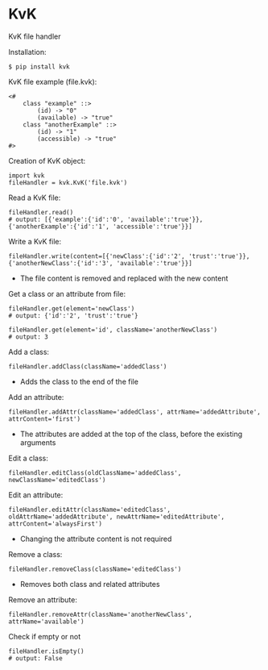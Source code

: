 # KvK

KvK file handler 

Installation:
    
    $ pip install kvk

KvK file example (file.kvk):

    <#
        class "example" ::>
            (id) -> "0"
            (available) -> "true"
        class "anotherExample" ::>
            (id) -> "1"
            (accessible) -> "true"
    #>

Creation of KvK object:
    
    import kvk
    fileHandler = kvk.KvK('file.kvk')

Read a KvK file:

    fileHandler.read()
    # output: [{'example':{'id':'0', 'available':'true'}}, {'anotherExample':{'id':'1', 'accessible':'true'}}]

Write a KvK file:
    
    fileHandler.write(content=[{'newClass':{'id':'2', 'trust':'true'}}, {'anotherNewClass':{'id':'3', 'available':'true'}}]

- The file content is removed and replaced with the new content

Get a class or an attribute from file:

    fileHandler.get(element='newClass')
    # output: {'id':'2', 'trust':'true'}

    fileHandler.get(element='id', className='anotherNewClass')
    # output: 3

Add a class:

    fileHandler.addClass(className='addedClass')

- Adds the class to the end of the file

Add an attribute:

    fileHandler.addAttr(className='addedClass', attrName='addedAttribute', attrContent='first')

- The attributes are added at the top of the class, before the existing arguments

Edit a class:

    fileHandler.editClass(oldClassName='addedClass', newClassName='editedClass')
    
Edit an attribute:

    fileHandler.editAttr(className='editedClass', oldAttrName='addedAttribute', newAttrName='editedAttribute', attrContent='alwaysFirst')

- Changing the attribute content is not required

Remove a class:

    fileHandler.removeClass(className='editedClass')
- Removes both class and related attributes

Remove an attribute:

    fileHandler.removeAttr(className='anotherNewClass', attrName='available')

Check if empty or not

    fileHandler.isEmpty()
    # output: False